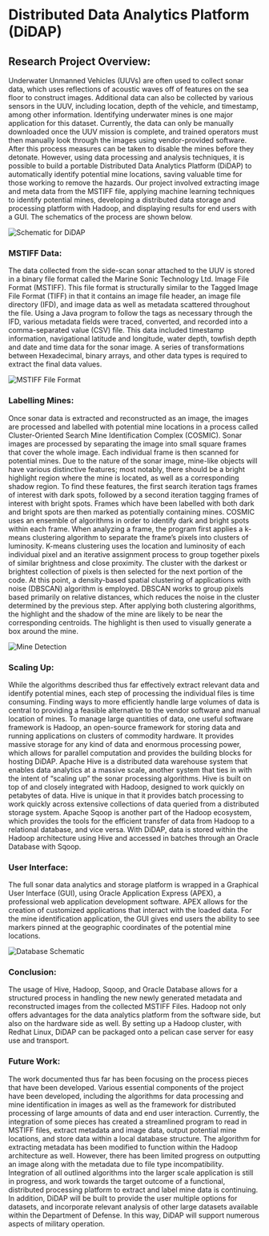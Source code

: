 # Distributed Data Analytics Platform (DiDAP)

## Research Project Overview: 
Underwater Unmanned Vehicles (UUVs) are often used to collect sonar data, which uses reflections of acoustic waves off of features on the sea floor to construct images. Additional data can also be collected by various sensors in the UUV, including location, depth of the vehicle, and timestamp, among other information. Identifying underwater mines is one major application for this dataset. Currently, the data can only be manually downloaded once the UUV mission is complete, and trained operators must then manually look through the images using vendor-provided software. After this process measures can be taken to disable the mines before they detonate. However, using data processing and analysis techniques, it is possible to build a portable Distributed Data Analytics Platform (DiDAP) to automatically identify potential mine locations, saving valuable time for those working to remove the hazards. Our project involved extracting image and meta data from the MSTIFF file, applying machine learning techniques to identify potential mines, developing a distributed data storage and processing platform with Hadoop, and displaying results for end users with a GUI. The schematics of the process are shown below.

![Schematic for DiDAP](fig1.PNG)

### MSTIFF Data:
The data collected from the side-scan sonar attached to the UUV is stored in a binary file format called the Marine Sonic Technology Ltd. Image File Format (MSTIFF). This file format is structurally similar to the Tagged Image File Format (TIFF) in that it contains an image file header, an image file directory (IFD), and image data as well as metadata scattered throughout the file. Using a Java program to follow the tags as necessary through the IFD, various metadata fields were traced, converted, and recorded into a comma-separated value (CSV) file. This data included timestamp information, navigational latitude and longitude, water depth, towfish depth and date and time data for the sonar image. A series of transformations between Hexadecimal, binary arrays, and other data types is required to extract the final data values. 

![MSTIFF File Format](mstiff.PNG)

### Labelling Mines:
Once sonar data is extracted and reconstructed as an image, the images are processed and labelled with potential mine locations in a process called Cluster-Oriented Search Mine Identification Complex (COSMIC). Sonar images are processed by separating the image into small square frames that cover the whole image. Each individual frame is then scanned for potential mines. Due to the nature of the sonar image, mine-like objects will have various distinctive features; most notably, there should be a bright highlight region where the mine is located, as well as a corresponding shadow region. To find these features, the first search iteration tags frames of interest with dark spots, followed by a second iteration tagging frames of interest with bright spots. Frames which have been labelled with both dark and bright spots are then marked as potentially containing mines.
COSMIC uses an ensemble of algorithms in order to identify dark and bright spots within each frame. When analyzing a frame, the program first applies a k-means clustering algorithm to separate the frame’s pixels into clusters of luminosity. K-means clustering uses the location and luminosity of each individual pixel and an iterative assignment process to group together pixels of similar brightness and close proximity. The cluster with the darkest or brightest collection of pixels is then selected for the next portion of the code. At this point, a density-based spatial clustering of applications with noise (DBSCAN) algorithm is employed. DBSCAN works to group pixels based primarily on relative distances, which reduces the noise in the cluster determined by the previous step. After applying both clustering algorithms, the highlight and the shadow of the mine are likely to be near the corresponding centroids. The highlight is then used to visually generate a box around the mine.

![Mine Detection](Capture.PNG)

### Scaling Up:
While the algorithms described thus far effectively extract relevant data and identify potential mines, each step of processing the individual files is time consuming. Finding ways to more efficiently handle large volumes of data is central to providing a feasible alternative to the vendor software and manual location of mines. To manage large quantities of data, one useful software framework is Hadoop, an open-source framework for storing data and running applications on clusters of commodity hardware. It provides massive storage for any kind of data and enormous processing power, which allows for parallel computation and provides the building blocks for hosting DiDAP.
Apache Hive is a distributed data warehouse system that enables data analytics at a massive scale, another system that ties in with the intent of “scaling up” the sonar processing algorithms. Hive is built on top of and closely integrated with Hadoop, designed to work quickly on petabytes of data. Hive is unique in that it provides batch processing to work quickly across extensive collections of data queried from a distributed storage system. Apache Sqoop is another part of the Hadoop ecosystem, which provides the tools for the efficient transfer of data from Hadoop to a relational database, and vice versa. With DiDAP, data is stored within the Hadoop architecture using Hive and accessed in batches through an Oracle Database with Sqoop.

### User Interface:
The full sonar data analytics and storage platform is wrapped in a Graphical User Interface (GUI), using Oracle Application Express (APEX), a professional web application development software. APEX allows for the creation of customized applications that interact with the loaded data. For the mine identification application, the GUI gives end users the ability to see markers pinned at the geographic coordinates of the potential mine locations. 

![Database Schematic](hadoop.PNG)

### Conclusion:
The usage of Hive, Hadoop, Sqoop, and Oracle Database allows for a structured process in handling the new newly generated metadata and reconstructed images from the collected MSTIFF Files. Hadoop not only offers advantages for the data analytics platform from the software side, but also on the hardware side as well. By setting up a Hadoop cluster, with Redhat Linux, DiDAP can be packaged onto a pelican case server for easy use and transport.

### Future Work:
The work documented thus far has been focusing on the process pieces that have been developed. Various essential components of the project have been developed, including the algorithms for data processing and mine identification in images as well as the framework for distributed processing of large amounts of data and end user interaction. 
Currently, the integration of some pieces has created a streamlined program to read in MSTIFF files, extract metadata and image data, output potential mine locations, and store data within a local database structure. The algorithm for extracting metadata has been modified to function within the Hadoop architecture as well. However, there has been limited progress on outputting an image along with the metadata due to file type incompatibility.
Integration of all outlined algorithms into the larger scale application is still in progress, and work towards the target outcome of a functional, distributed processing platform to extract and label mine data is continuing. In addition, DiDAP will be built to provide the user multiple options for datasets, and incorporate relevant analysis of other large datasets available within the Department of Defense. In this way, DiDAP will support numerous aspects of military operation.
